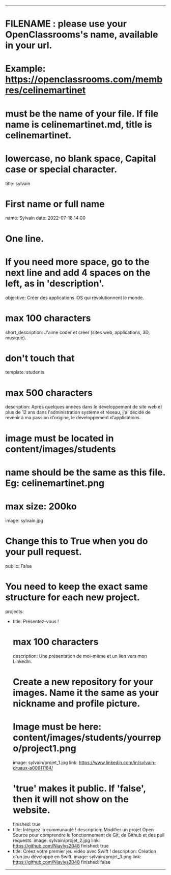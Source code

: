 ---

# FILENAME : please use your OpenClassrooms's name, available in your url.
# Example: https://openclassrooms.com/membres/celinemartinet
# must be the name of your file. If file name is celinemartinet.md, title is celinemartinet.
# lowercase, no blank space, Capital case or special character.
title: sylvain

# First name or full name
name: Sylvain
date: 2022-07-18 14:00

# One line.
# If you need more space, go to the next line and add 4 spaces on the left, as in 'description'.
objective: Créer des applications iOS qui révolutionnent le monde.

# max 100 characters
short_description: J'aime coder et créer (sites web, applications, 3D, musique).

# don't touch that
template: students

# max 500 characters
description:
    Après quelques années dans le développement de site web et plus de 
    12 ans dans l'administration système et réseau, j'ai décidé de 
    revenir à ma passion d'origine, le développement d'applications.

# image must be located in content/images/students
# name should be the same as this file. Eg: celinemartinet.png
# max size: 200ko
image: sylvain.jpg

# Change this to True when you do your pull request.
public: False

# You need to keep the exact same structure for each new project.
projects:
  - title: Présentez-vous !
    # max 100 characters
    description: Une présentation de moi-même et un lien vers mon LinkedIn.
    # Create a new repository for your images. Name it the same as your nickname and profile picture.
    # Image must be here: content/images/students/yourrepo/project1.png
    image: sylvain/projet_1.jpg
    link: https://www.linkedin.com/in/sylvain-druaux-a00611164/
    # 'true' makes it public. If 'false', then it will not show on the website.
    finished: true
  - title: Intégrez la communauté !
    description: Modifier un projet Open Source pour comprendre le fonctionnement de Git, de Github et des pull requests.
    image: sylvain/projet_2.jpg
    link: https://github.com/Niavlys2048
    finished: true
  - title: Créez votre premier jeu vidéo avec Swift !
    description: Création d'un jeu développé en Swift.
    image: sylvain/projet_3.png
    link: https://github.com/Niavlys2048
    finished: false
---